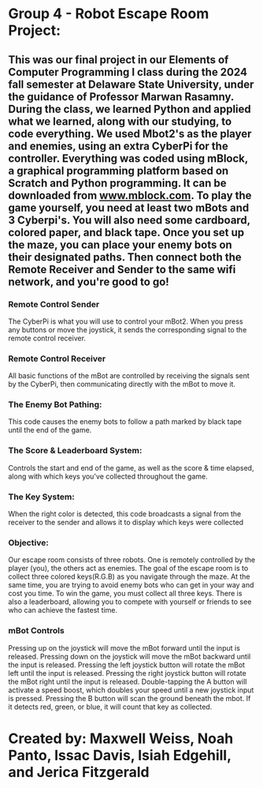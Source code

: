 # Group 4 - Robot Escape Room Project:

## This was our final project in our Elements of Computer Programming I class during the 2024 fall semester at Delaware State University, under the guidance of Professor Marwan Rasamny. During the class, we learned Python and applied what we learned, along with our studying, to code everything. We used Mbot2's as the player and enemies, using an extra CyberPi for the controller. Everything was coded using mBlock, a graphical programming platform based on Scratch and Python programming. It can be downloaded from www.mblock.com. To play the game yourself, you need at least two mBots and 3 Cyberpi's. You will also need some cardboard, colored paper, and black tape. Once you set up the maze, you can place your enemy bots on their designated paths. Then connect both the Remote Receiver and Sender to the same wifi network, and you're good to go!

### Remote Control Sender
The CyberPi is what you will use to control your mBot2. When you press any buttons or move the joystick, it sends the corresponding signal to the remote control receiver.
### Remote Control Receiver
All basic functions of the mBot are controlled by receiving the signals sent by the CyberPi, then communicating directly with the mBot to move it.
### The Enemy Bot Pathing:
This code causes the enemy bots to follow a path marked by black tape until the end of the game. 
### The Score & Leaderboard System:
Controls the start and end of the game, as well as the score & time elapsed, along with which keys you've collected throughout the game.
### The Key System:
When the right color is detected, this code broadcasts a signal from the receiver to the sender and allows it to display which keys were collected

### Objective:
Our escape room consists of three robots. One is remotely controlled by the player (you), the others act as enemies. The goal of the escape room is to collect three colored keys(R.G.B) as you navigate through the maze. At the same time, you are trying to avoid enemy bots who can get in your way and cost you time. To win the game, you must collect all three keys. There is also a leaderboard, allowing you to compete with yourself or friends to see who can achieve the fastest time.

### mBot Controls
Pressing up on the joystick will move the mBot forward until the input is released.
Pressing down on the joystick will move the mBot backward until the input is released.
Pressing the left joystick button will rotate the mBot left until the input is released.
Pressing the right joystick button will rotate the mBot right until the input is released.
Double-tapping the A button will activate a speed boost, which doubles your speed until a new joystick input is pressed. 
Pressing the B button will scan the ground beneath the mbot. If it detects red, green, or blue, it will count that key as collected. 

# Created by: Maxwell Weiss, Noah Panto, Issac Davis, Isiah Edgehill, and Jerica Fitzgerald
